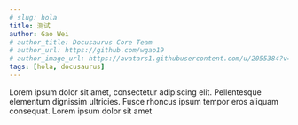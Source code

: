 ```yaml
---
# slug: hola
title: 测试
author: Gao Wei
# author_title: Docusaurus Core Team
# author_url: https://github.com/wgao19
# author_image_url: https://avatars1.githubusercontent.com/u/2055384?v=4
tags: [hola, docusaurus]
---
```


Lorem ipsum dolor sit amet, consectetur adipiscing elit. Pellentesque elementum dignissim ultricies. Fusce rhoncus ipsum tempor eros aliquam consequat. Lorem ipsum dolor sit amet
